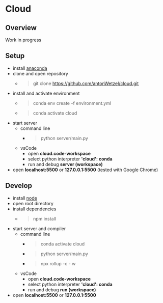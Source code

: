 # Cloud

## Overview
Work in progress

## Setup
- install [anaconda](https://www.anaconda.com/products/individual)
- clone and open repository
	- > git clone https://github.com/antonWetzel/cloud.git
- install and activate environment
	- > conda env create -f environment.yml
	- > conda activate cloud
- start server
	- command line
		- > python server/main.py
	- vsCode
		- open **cloud.code-workspace**
		- select python interpreter **'cloud': conda**
		- run and debug **server (workspace)**
- open **localhost:5500** or **127.0.0.1:5500** (tested with Google Chrome)

## Develop
- install [node](https://nodejs.org/en/)
- open root directory
- install dependencies
	- > npm install
- start server and compiler
	- command line
		- > conda activate cloud
		- > python server/main.py
		- > npx rollup -c - w
	- vsCode
		- open **cloud.code-workspace**
		- select python interpreter **'cloud': conda**
		- run and debug **run (workspace)**
- open **localhost:5500** or **127.0.0.1:5500**

